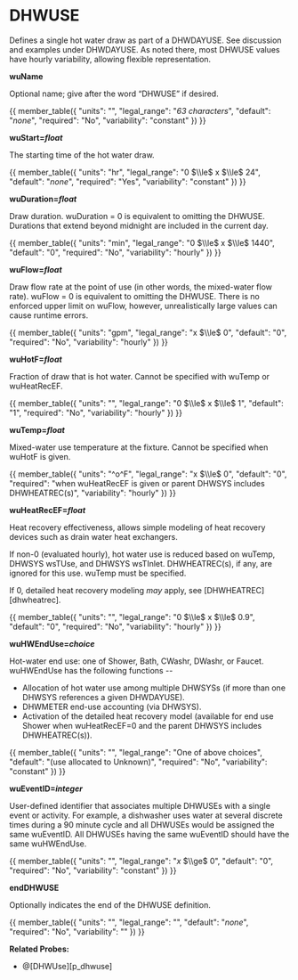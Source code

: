 # DHWUSE

Defines a single hot water draw as part of a DHWDAYUSE.  See discussion and examples under DHWDAYUSE. As noted there, most DHWUSE values have hourly variability, allowing flexible representation.

**wuName**

Optional name; give after the word “DHWUSE” if desired.

{{
  member_table({
    "units": "",
    "legal_range": "*63 characters*", 
    "default": "*none*",
    "required": "No",
    "variability": "constant" 
  })
}}

**wuStart=*float***

The starting time of the hot water draw.

{{
  member_table({
    "units": "hr",
    "legal_range": "0 $\\le$ x $\\le$ 24", 
    "default": "*none*",
    "required": "Yes",
    "variability": "constant" 
  })
}}

**wuDuration=*float***

Draw duration.  wuDuration = 0 is equivalent to omitting the DHWUSE.
Durations that extend beyond midnight are included in the current day.

{{
  member_table({
    "units": "min",
    "legal_range": "0 $\\le$ x $\\le$ 1440", 
    "default": "0",
    "required": "No",
    "variability": "hourly" 
  })
}}

**wuFlow=*float***

Draw flow rate at the point of use (in other words, the mixed-water flow rate).  wuFlow = 0 is equivalent to omitting the DHWUSE.  There is no enforced upper limit on wuFlow, however, unrealistically large values can cause runtime errors.

{{
  member_table({
    "units": "gpm",
    "legal_range": "x $\\le$ 0", 
    "default": "0",
    "required": "No",
    "variability": "hourly" 
  })
}}

**wuHotF=*float***

Fraction of draw that is hot water.  Cannot be specified with wuTemp or wuHeatRecEF.

{{
  member_table({
    "units": "",
    "legal_range": "0 $\\le$ x $\\le$ 1", 
    "default": "1",
    "required": "No",
    "variability": "hourly" 
  })
}}

**wuTemp=*float***

Mixed-water use temperature at the fixture. Cannot be specified when wuHotF is given.   

{{
  member_table({
    "units": "^o^F",
    "legal_range": "x $\\le$ 0", 
    "default": "0",
    "required": "when wuHeatRecEF is given or parent DHWSYS includes DHWHEATREC(s)",
    "variability": "hourly" 
  })
}}

**wuHeatRecEF=*float***

Heat recovery effectiveness, allows simple modeling of heat recovery devices such as drain water heat exchangers.

If non-0 (evaluated hourly), hot water use is reduced based on wuTemp, DHWSYS wsTUse, and DHWSYS wsTInlet.  DHWHEATREC(s), if any, are ignored for this use.  wuTemp must be specified.

If 0, detailed heat recovery modeling *may* apply, see [DHWHEATREC][dhwheatrec].

{{
  member_table({
    "units": "",
    "legal_range": "0 $\\le$ x $\\le$ 0.9", 
    "default": "0",
    "required": "No",
    "variability": "hourly" 
  })
}}

**wuHWEndUse=*choice***

Hot-water end use: one of Shower, Bath, CWashr, DWashr, or Faucet.  wuHWEndUse has the following functions --

 * Allocation of hot water use among multiple DHWSYSs (if more than one DHWSYS references a given DHWDAYUSE).
 * DHWMETER end-use accounting (via DHWSYS).
 * Activation of the detailed heat recovery model (available for end use Shower when wuHeatRecEF=0 and the parent DHWSYS includes DHWHEATREC(s)).

{{
  member_table({
    "units": "",
    "legal_range": "One of above choices", 
    "default": "(use allocated to Unknown)",
    "required": "No",
    "variability": "constant" 
  })
}}

**wuEventID=*integer***

User-defined identifier that associates multiple DHWUSEs with a single event or activity.  For example, a dishwasher uses water at several discrete times during a 90 minute cycle and all DHWUSEs would be assigned the same wuEventID.  All DHWUSEs having the same wuEventID should have the same wuHWEndUse.

{{
  member_table({
    "units": "",
    "legal_range": "*x* $\\ge$ 0", 
    "default": "0",
    "required": "No",
    "variability": "constant" 
  })
}}

**endDHWUSE**

Optionally indicates the end of the DHWUSE definition.

{{
  member_table({
    "units": "",
    "legal_range": "", 
    "default": "*none*",
    "required": "No",
    "variability": "" 
  })
}}

**Related Probes:**

- @[DHWUse][p_dhwuse]
